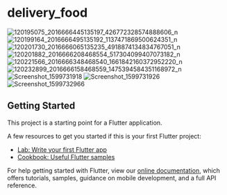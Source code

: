 # delivery_food

![120195075_2016666445135197_426772328574888606_n](https://user-images.githubusercontent.com/55635328/94419795-87770580-0183-11eb-9598-7b3e1c565a35.jpg)![120199164_2016666495135192_1137471869500624351_n](https://user-images.githubusercontent.com/55635328/94419796-88a83280-0183-11eb-87b5-45640cbff1ed.jpg)
![120201730_2016666065135235_4918874134834767051_n](https://user-images.githubusercontent.com/55635328/94419801-88a83280-0183-11eb-980e-99993a27f27b.jpg)
![120201882_2016666208468554_517304099407073182_n](https://user-images.githubusercontent.com/55635328/94419802-8940c900-0183-11eb-8883-251226ff561a.jpg)
![120221566_2016666348468540_1661842160372952220_n](https://user-images.githubusercontent.com/55635328/94419803-8940c900-0183-11eb-91a1-95caf9a76317.jpg)
![120232899_2016666158468559_1475394584351168972_n](https://user-images.githubusercontent.com/55635328/94419805-89d95f80-0183-11eb-89c9-834fc3e32457.jpg)
![Screenshot_1599731918](https://user-images.githubusercontent.com/55635328/94419808-89d95f80-0183-11eb-88c2-e5e191698ed0.png)
![Screenshot_1599731926](https://user-images.githubusercontent.com/55635328/94419809-8a71f600-0183-11eb-8a4b-e531c2515d42.png)
![Screenshot_1599732966](https://user-images.githubusercontent.com/55635328/94419814-8b0a8c80-0183-11eb-91cb-890bab0aeed3.png)


## Getting Started

This project is a starting point for a Flutter application.

A few resources to get you started if this is your first Flutter project:

- [Lab: Write your first Flutter app](https://flutter.dev/docs/get-started/codelab)
- [Cookbook: Useful Flutter samples](https://flutter.dev/docs/cookbook)

For help getting started with Flutter, view our
[online documentation](https://flutter.dev/docs), which offers tutorials,
samples, guidance on mobile development, and a full API reference.
